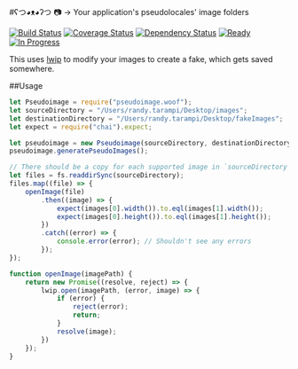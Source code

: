 #ʕつ◕ᴥ◕ʔつ 📷 → Your application's pseudolocales' image folders

[![Build Status](https://img.shields.io/travis/randytarampi/pseudoimage.woof.svg?style=flat-square)](https://travis-ci.org/randytarampi/pseudoimage.woof) [![Coverage Status](https://img.shields.io/coveralls/randytarampi/pseudoimage.woof.svg?style=flat-square)](https://coveralls.io/github/randytarampi/pseudoimage.woof?branch=master) [![Dependency Status](https://img.shields.io/david/randytarampi/pseudoimage.woof.svg?style=flat-square)](https://david-dm.org/randytarampi/pseudoimage.woof.svg) [![Ready](https://img.shields.io/waffle/label/randytarampi/pseudoimage.woof/ready.svg?style=flat-square&label=Ready)](http://waffle.io/randytarampi/pseudoimage.woof) [![In Progress](https://img.shields.io/waffle/label/randytarampi/pseudoimage.woof/in%20progress.svg?style=flat-square&label=In%20Progress)](http://waffle.io/randytarampi/pseudoimage.woof)

This uses [lwip](https://github.com/EyalAr/lwip) to modify your images to create a fake, which gets saved somewhere.

##Usage

```javascript
let Pseudoimage = require("pseudoimage.woof");
let sourceDirectory = "/Users/randy.tarampi/Desktop/images";
let destinationDirectory = "/Users/randy.tarampi/Desktop/fakeImages";
let expect = require("chai").expect;

let pseudoimage = new Pseudoimage(sourceDirectory, destinationDirectory);
pseudoimage.generatePseudoImages();

// There should be a copy for each supported image in `sourceDirectory` in `destinationDirectory`
let files = fs.readdirSync(sourceDirectory);
files.map((file) => {
	openImage(file)
		.then((image) => {
			expect(images[0].width()).to.eql(images[1].width());
			expect(images[0].height()).to.eql(images[1].height());
		})
		.catch((error) => {
			console.error(error); // Shouldn't see any errors
		});
});

function openImage(imagePath) {
	return new Promise((resolve, reject) => {
		lwip.open(imagePath, (error, image) => {
			if (error) {
				reject(error);
				return;
			}
			resolve(image);
		})
	});
}
```
